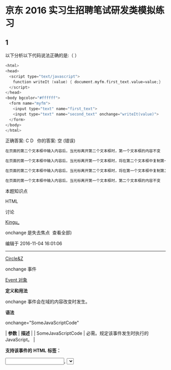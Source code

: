 # 京东 2016 实习生招聘笔试研发类模拟练习

## 1

以下分析以下代码说法正确的是:（ ）

```cpp
<html>
<head>
　<script type="text/javascript">
　　function writeIt (value) { document.myfm.first_text.value=value;}
　</script>
</head>
<body bgcolor="#ffffff">
　<form name="myfm">
　　<input type="text" name="first_text">
　　<input type="text" name="second_text" onchange="writeIt(value)">
　</form>
</body>
</html>
```

正确答案: C D   你的答案: 空 (错误)

```cpp
在页面的第二个文本框中输入内容后，当光标离开第二个文本框时，第一个文本框的内容不变
```

```cpp
在页面的第一个文本框中输入内容后，当光标离开第一个文本框时，将在第二个文本框中复制第一个文本框的内容
```

```cpp
在页面的第二个文本框中输入内容后，当光标离开第二个文本框时，将在第一个文本框中复制第二个文本框的内容
```

```cpp
在页面的第一个文本框中输入内容后，当光标离开第一个文本框时，第二个文本框的内容不变
```

本题知识点

HTML

讨论

[Kingu_](https://www.nowcoder.com/profile/3767149)

onchange 是失去焦点  查看全部)

编辑于 2016-11-04 16:01:06

* * *

[Circle&Z](https://www.nowcoder.com/profile/476805)

onchange 事件

[Event 对象](http://www.w3school.com.cn/jsref/dom_obj_event.asp)

**定义和用法**

onchange 事件会在域的内容改变时发生。

**语法**

onchange="SomeJavaScriptCode"

| **参数** | **描述** |
| SomeJavaScriptCode | 必需。规定该事件发生时执行的 JavaScript。 |

**支持该事件的** **HTML** **标签：**

<input type="text">, <select>, <textarea>

**支持该事件的** **JavaScript** **对象：**

fileUpload, select, text, textarea 我的 Github ^_^ (欢迎 follow): [`github.com/CircleZ3791117`](https://github.com/CircleZ3791117) 

编辑于 2018-02-09 15:45:47

* * *

[流年伴夏](https://www.nowcoder.com/profile/2611897)

选项几乎都在说光标离开的事情，但是 onblur 才是光标离开事件，onchange 是只要输入框值改变就会触发，这个题出的有问题

发表于 2017-01-22 22:51:57

* * *

## 2

对下述代码错误描述正确的是( )

```cpp
NSTimer *myTimer = [NSTimer timerWithTimeInterval:1.0 target:self selector:@selector(doSomeThing:) userInfo:nil repeats:YES]; 
[myTimer fire]
```

正确答案: A   你的答案: 空 (错误)

```cpp
没有将 timer 加入 runloop
```

```cpp
doSomeThing 缺少参数
```

```cpp
忘记传递数据给 userInfo
```

```cpp
myTimer 对象未通过[[myTimer alloc] init]方法初始化
```

本题知识点

iOS

讨论

[Circle&Z](https://www.nowcoder.com/profile/476805)

本题用的是下面第二种初始化方法，需要将 timer 加入 runloop 中 NSTimer 的初始化方法 < 一 >

scheduledTimerWithTimeInterval:target:selector:userInfo:repeats: 方法

+ (NSTimer *)scheduledTimerWithTimeInterval:(NSTimeInterval)seconds target:(id)target selector:(SEL)aSelector userInfo:(id)userInfo repeats:(BOOL)repeats

seconds ：需要调用的毫秒数

target ：调用方法需要发送的对象。即：发给谁

userInfo ：发送的参数

repeats ：指定定时器是否重复调用目标方法

现在做个比喻：

可以把调度一个计时器与启动汽车的引擎相比较。别调度的计时器就是运行中的引 擎。没有被调度的计时器就是一个已经准备好启动但是还没有运行的引擎。我们在程序里 面 , 无论何时 , 都可以调度和取消调度计时器 , 就像根据我们所处的环境 , 决定汽车的引擎 室启动还是停止。如果你想要在程序中 , 手动的在某一个确定时间点调度计时器 , 可以使用 NSTimer 的类方法 timerWithTimeInterval:target:selector:userInfo:repeats: 方法。

NSTimer 的初始化方法 < 二 >

如果，我们想在任何时候都能够随心所欲的 启动 / 停止定时器。

咋办？不用急，还有 NSTimer 的另一种初始化方法，能够满足我们的要求：

// 使用 timerWithTimeInterval 方法来实例化一个 NSTimer, 这时候 NSTimer 是不会启动的

self.paintingTimer = [NSTimer timerWithTimeInterval:1.0

target:self

selector:@selector(paint:)

userInfo:nil

repeats:YES];

// 当需要调用时 , 可以把计时器添加到事件处理循环中

[[NSRunLoop currentRunLoop] addTimer:self.paintingTimer forMode:NSDefaultRunLoopMode]; 我的 Github ^_^ (欢迎 follow): [`github.com/CircleZ3791117`](https://github.com/CircleZ3791117) 

编辑于 2018-02-09 15:45:25

* * *

[#pragma mark](https://www.nowcoder.com/profile/734920)

A。scheduled 开头的方法初始化的，会将这个 timer 调度到当前运行的 loop 中; timer 和 init 开头的初始化方法，只是创建，并没有调度到 loop 中，需要手动 addTimer

发表于 2017-03-06 10:52:02

* * *

[牛客 621081 号](https://www.nowcoder.com/profile/621081)

为什么 C#里有一道 oc

发表于 2016-06-03 19:32:34

* * *

## 3

在 Linux 中,file.sh 文件的权限为-rw-r--r-x, 其对应权限用数值形式表示为( )

正确答案: A   你的答案: 空 (错误)

```cpp
645
```

```cpp
643
```

```cpp
775
```

```cpp
745
```

本题知识点

Linux

讨论

[Circle&Z](https://www.nowcoder.com/profile/476805)

为了更加安全的存储文件，Linux 为不同的文件赋予了不同的权限，每个文件都拥有下面三种权限：

· 所有者权限：文件所有者能够进行的操作

· 组权限：文件所属用户组能够进行的操作

· 外部权限（其他权限）：其他用户可以进行的操作。

查看文件权限

**ls -l** 命令可以查看与文件权限相关的信息：

```cpp
$ls -l /home/amrood
```

```cpp
-rwxr-xr--  1 amrood   users 1024  Nov 2 00:10  myfile
```

```cpp
drwxr-xr--- 1 amrood   users 1024  Nov 2 00:10  mydir
```

第一列就包含了文件或目录的权限。  第一列的字符可以分为三组，每一组有三个，每个字符都代表不同的权限，分别为读取(r)、写入(w)和执行(x)：

· 第一组字符(2-4)表示文件所有者的权限，-rwxr-xr-- 表示所有者拥有读取(r)、写入(w)和执行(x)的权限。

· 第二组字符(5-7)表示文件所属用户组的权限，-rwxr-xr-- 表示该组拥有读取(r)和执行(x)的权限，但没有写入权限。

· 第三组字符(8-10)表示所有其他用户的权限，rwxr-xr-- 表示其他用户只能读取(r)文件。

文件访问模式

文件权限是 Linux 系统的第一道安全防线，基本的权限有读取(r)、写入(w)和执行(x)：

· 读取：用户能够读取文件信息，查看文件内容。

· 写入：用户可以编辑文件，可以向文件写入内容，也可以删除文件内容。

· 执行：用户可以将文件作为程序来运行。

目录访问模式

目录的访问模式和文件类似，但是稍有不同：

· 读取：用户可以查看目录中的文件

· 写入：用户可以在当前目录中删除文件或创建文件

· 执行：执行权限赋予用户遍历目录的权利，例如执行 cd 和 ls 命令。

改变权限

**chmod** (change mode) 命令来改变文件或目录的访问权限，权限可以使用符号或数字来表示。

使用符号表示权限

可以增加(+)和删除(-)权限，也可以指定特定权限。

| **符号** | **说明** |
| + | 为文件或目录增加权限 |
| - | 删除文件或目录的权限 |
| = | 设置指定的权限 |

  下面的例子将会修改 testfile 文件的权限：

```cpp
$ls -l testfile
```

```cpp
-rwxrwxr--  1 amrood   users 1024  Nov 2 00:10  testfile
```

```cpp
$chmod o+wx testfile
```

```cpp
$ls -l testfile
```

```cpp
-rwxrwxrwx  1 amrood   users 1024  Nov 2 00:10  testfile
```

```cpp
$chmod u-x testfile
```

```cpp
$ls -l testfile
```

```cpp
-rw-rwxrwx  1 amrood   users 1024  Nov 2 00:10  testfile
```

```cpp
$chmod g=rx testfile
```

```cpp
$ls -l testfile
```

```cpp
-rw-r-xrwx  1 amrood   users 1024  Nov 2 00:10  testfile
```

也可以同时使用多个符号：

```cpp
$chmod o+wx,u-x,g=rx testfile
```

```cpp
$ls -l testfile
```

```cpp
-rw-r-xrwx  1 amrood   users 1024  Nov 2 00:10  testfile
```

使用数字表示权限

除了符号，也可以使用八进制数字来指定具体权限，如下表所示：

| **数字** | **说明** | **权限** |
| 0 | 没有任何权限 | --- |
| 1 | 执行权限 | --x |
| 2 | 写入权限 | -w- |
| 3 | 执行权限和写入权限：1 (执行) + 2 (写入) = 3 | -wx |
| 4 | 读取权限 | r-- |
| 5 | 读取和执行权限：4 (读取) + 1 (执行) = 5 | r-x |
| 6 | 读取和写入权限：4 (读取) + 2 (写入) = 6 | rw- |
| 7 | 所有权限: 4 (读取) + 2 (写入) + 1 (执行) = 7 | rwx |

  下面的例子，首先使用  **ls -1** 命令查看 testfile 文件的权限，然后使用  **chmod** 命令更改权限：

```cpp
$ls -l testfile
```

```cpp
-rwxrwxr--  1 amrood   users 1024  Nov 2 00:10  testfile
```

```cpp
$ chmod 755 testfile
```

```cpp
$ls -l testfile
```

```cpp
-rwxr-xr-x  1 amrood   users 1024  Nov 2 00:10  testfile
```

```cpp
$chmod 743 testfile
```

```cpp
$ls -l testfile
```

```cpp
-rwxr---wx  1 amrood   users 1024  Nov 2 00:10  testfile
```

```cpp
$chmod 043 testfile
```

```cpp
$ls -l testfile
```

```cpp
----r---wx  1 amrood   users 1024  Nov 2 00:10  testfile
```

更改所有者和用户组

在 Linux 中，每添加一个新用户，就会为它分配一个用户 ID 和群组 ID，上面提到的文件权限也是基于用户和群组来分配的。  有两个命令可以改变文件的所有者或群组：

· **chown** ：chown 命令是"change owner"的缩写，用来改变文件的所有者。

· **chgrp** ：chgrp 命令是"change group"的缩写，用来改变文件所在的群组。

 **chown** 命令用来更改文件所有者，其语法如下：

```cpp
$ chown user filelist
```

user 可以是用户名或用户 ID，例如

```cpp
$ chown amrood testfile
```

```cpp
$
```

将 testfile 文件的所有者改为 amrood。  注意：超级用户 root 可以不受限制的更改文件的所有者和用户组，但是普通用户只能更改所有者是自己的文件或目录。 **chgrp** 命令用来改变文件所属群组，其语法为：

```cpp
$ chgrp group filelist
```

group 可以是群组名或群组 ID，例如

```cpp
$ chgrp special testfile
```

```cpp
$
```

将文件 testfile 的群组改为 special。 我的 Github ^_^ (欢迎 follow): [`github.com/CircleZ3791117`](https://github.com/CircleZ3791117) 

编辑于 2018-02-09 15:44:55

* * *

[程序员阿菜](https://www.nowcoder.com/profile/678661)

共十位  第一位是文件类型 后面的每三位算一个数字 将字母翻译下就可以了   r 4  w 2  x1

编辑于 2016-04-07 10:30:00

* * *

[后劲好大](https://www.nowcoder.com/profile/4013442)

r：4
w：2
x：1

发表于 2017-06-12 13:28:32

* * *

## 4

通过分析如下 HTML 代码，可以得出( )

```cpp
<table border="10"> 
<tr> 
　　<td colspan=2 align="center">员工号</td>
</tr> 
<tr> 
<td rowspan=2 align="center">学历</td>
<td align="center">专业</td>
</tr>
<tr>
<td colspan=2 align="center">毕业学校</td>
</tr> 
</table>
```

正确答案: B D   你的答案: 空 (错误)

```cpp
该表格共有 2 行 3 列
```

```cpp
该表格中的文字均居中显示
```

```cpp
该表格的边框宽度为 10 毫米
```

```cpp
"员工号"单元个跨 2 列
```

本题知识点

HTML

讨论

[Wendy-lxq](https://www.nowcoder.com/profile/802395)

首先看有几行，几行只要通过 tr 就可以判断，题目里有 3 个 tr，所以是 3 行。其次看有几列，列数是看有最多 td 的那一行，所以是 2 列。题目中写 border="10"，单位是 px，所以边框应该为 10px，不是 10 毫米。td 的 colspan 属性代表所占列数， rowspan 属性代表所占行数，所以员工号占用 2 列，学历占用 2 行。因为每个 td 中都写了 align= 'center'，所以没列都会居中显示。

发表于 2017-04-02 10:15:10

* * *

[Circle&Z](https://www.nowcoder.com/profile/476805)

td 的 colspan 属性代表所占列数， rowspan 属性代表所占行数![](img/fcc8f3332cf7aa50f0ba07f0f8760882.png) 我的 Github ^_^ (欢迎 follow): [`github.com/CircleZ3791117`](https://github.com/CircleZ3791117)

编辑于 2018-02-09 15:44:20

* * *

[lurao](https://www.nowcoder.com/profile/798967)

3 行 2 列，10 代表 10px，像素点。

发表于 2016-04-07 12:37:46

* * *

## 5

数据库中存在学生表 S、课程表 C 和学生选课表 SC 三个表，它们的结构如下：S(S#，SN，SEX，AGE，DEPT)C(C#，CN)SC(S#，C#，GRADE)其中：S#为学号，SN 为姓名，SEX 为性别，AGE 为年龄，DEPT 为系别，C#为课程号，CN 为课程名，GRADE 为成绩。请检索选修课程号为 C2 的学生中成绩最高的学号。( )

正确答案: D   你的答案: 空 (错误)

```cpp
SELECT S#，SUM(GRADE)FROM SC WHERE GRADE＞=60 GROUP BY S# ORDER BY 2 DESC HAVING COUNT(*)＞＝4 WHERE C#=“C2” AND GRADE ＞=(SELECT GRADE FORM SC WHERE C#=“C2”)
```

```cpp
SELECT S# FORM SC WHERE C#=“C2” AND GRADE IN (SELECT GRADE FORM SC WHERE C#=“C2”)
```

```cpp
SELECT S# FORM SC WHERE C#=“C2” AND GRADE NOT IN (SELECT GRADE FORM SC WHERE C#=“C2”)
```

```cpp
SELECT S# FORM SC WHERE C#=“C2” AND GRADE＞＝ALL (SELECT GRADE FORM SC WHERE C#=“C2”)
```

本题知识点

数据库 Java 工程师 C++工程师 PHP 工程师 golang 工程师 前端工程师 安卓工程师 iOS 工程师 算法工程师 大数据开发工程师 运维工程师 安全工程师 数据库工程师 游戏研发工程师 测试开发工程师 测试工程师 2021 远景能源有限公司

讨论

[Circle&Z](https://www.nowcoder.com/profile/476805)

SQL 常用语句积累：

一、 SQL 基本语句

SQL 分类：

DDL —数据定义语言 (Create ， Alter ， Drop ， DECLARE)

DML —数据操纵语言 (Select ， Delete ， Update ， Insert)

DCL —数据控制语言 (GRANT ， REVOKE ， COMMIT ， ROLLBACK)

首先 , 简要介绍基础语句：

1 、说明：创建数据库

Create DATABASE database-name

2 、说明：删除数据库

drop database dbname

3 、说明：备份 sql server

--- 创建 备份数据的 device

USE master

EXEC sp_addumpdevice 'disk', 'testBack', 'c:\mssql7backup\MyNwind_1.dat'

--- 开始 备份

BACKUP DATABASE pubs TO testBack

4 、说明：创建新表

create table tabname(col1 type1 [not null] [primary key],col2 type2 [not null],..)

根据已有的表创建新表：

A ： create table tab_new like tab_old ( 使用旧表创建新表 )

B ： create table tab_new as select col1,col2 … from tab_old definition only

5 、说明：删除新表 drop table tabname

6 、说明：增加一个列

Alter table tabname add column col type

注：列增加后将不能删除。 DB2 中列加上后数据类型也不能改变，唯一能改变的是增加 varchar 类型的长度。

7 、说明：添加主键： Alter table tabname add primary key(col)

说明：删除主键： Alter table tabname drop primary key(col)

8 、说明：创建索引： create [unique] index idxname on tabname(col … .)

删除索引： drop index idxname

注：索引是不可更改的，想更改必须删除重新建。

9 、说明：创建视图： create view viewname as select statement

删除视图： drop view viewname

10 、说明：几个简单的基本的 sql 语句

选择： select * from table1 where 范围

插入： insert into table1(field1,field2) values(value1,value2)

删除： delete from table1 where 范围

更新： update table1 set field1=value1 where 范围

查找： select * from table1 where field1 like ’ %value1% ’ ---like 的语法很精妙，查资料 !

排序： select * from table1 order by field1,field2 [desc]

总数： select count * as totalcount from table1

求和： select sum(field1) as sumvalue from table1

平均： select avg(field1) as avgvalue from table1

最大： select max(field1) as maxvalue from table1

最小： select min(field1) as minvalue from table1

11 、说明：几个高级查询运算词

A ： UNION 运算符

UNION 运算符通过组合其他两个结果表（例如 TABLE1 和 TABLE2 ）并消去表中任何重复行而派生出一个结果表。当 ALL 随 UNION 一起使用时（即 UNION ALL ），不消除重复行。两种情况下，派生表的每一行不是来自 TABLE1 就是来自 TABLE2 。

B ： EXCEPT 运算符

EXCEPT 运算符通过包括所有在 TABLE1 中但不在 TABLE2 中的行并消除所有重复行而派生出一个结果表。当 ALL 随 EXCEPT 一起使用时 (EXCEPT ALL) ，不消除重复行。

C ： INTERSECT 运算符

INTERSECT 运算符通过只包括 TABLE1 和 TABLE2 中都有的行并消除所有重复行而派生出一个结果表。当 ALL 随 INTERSECT 一起使用时 (INTERSECT ALL) ，不消除重复行。

注：使用运算词的几个查询结果行必须是一致的。

12 、说明：使用外连接

A 、 left outer join ：

左外连接（左连接）：结果集几包括连接表的匹配行，也包括左连接表的所有行。

SQL: select a.a, a.b, a.c, b.c, b.d, b.f from a LEFT OUT JOIN b ON a.a = b.c

B ： right outer join:

右外连接 ( 右连接 ) ：结果集既包括连接表的匹配连接行，也包括右连接表的所有行。

C ： full outer join ：

全外连接：不仅包括符号连接表的匹配行，还包括两个连接表中的所有记录。

二、 SQL 子查询语句

1 、单行子查询

select ename,deptno,sal

from emp

where deptno=(select deptno from dept where loc='NEW YORK') ；

2 、多行子查询

SELECT ename,job,sal

FROM EMP

WHERE deptno in ( SELECT deptno FROM dept WHERE dname LIKE 'A%') ；

3 、多列子查询

SELECT deptno,ename,job,sal

FROM EMP

WHERE (deptno,sal) IN (SELECT deptno,MAX(sal) FROM EMP GROUP BY deptno) ；

4 、内联视图子查询

(1)SELECT ename,job,sal,rownum

FROM (SELECT ename,job,sal FROM EMP ORDER BY sal) ；

(2)SELECT ename,job,sal,rownum

FROM ( SELECT ename,job,sal FROM EMP ORDER BY sal)

WHERE rownum<=5 ；

5 、在 HAVING 子句中使用子查询

SELECT deptno,job,AVG(sal) FROM EMP GROUP BY deptno,job HAVING AVG(sal)>(SELECT sal FROM EMP WHERE ename='MARTIN') ；

6 、内连接 左连接 右连接举例；

select sys_user.user_id ,sys_user.user_code  from  sys_user inner join XZFW_BANJIE onsys_user.user_id=XZFW_BANJIE.userid

小例子：

select top 10 * from sys_user  where user_code not in (select  user_code  from sys_user where user_code like '%yzj%')

select top 2 * from (select top 2 *  from td.users order by us_username desc) users order by us_username desc

7 、删除约束语句：

alter   table   dbo.XZFW_SYS_USER   drop   CONSTRAINT  FK1772E1891324F678

8 、记录数查询

select count(user_pass) from sys_user

select count(*) from sys_user where user_code!='admin'

9 、在范围之间取值 ( between ... and .. 用法 )

select sys_user.user_id,sys_user.user_name,xzfw_shoujian.caseid from sys_user inner join xzfw_shoujian on sys_user.user_id=xzfw_shoujian.userid where user_id between 5 and 100

或 select * from sys_user  where user_id<10 and user_id>1

10 、 三表查询实例：（三张表为： USER_DETAILS ， Subject ， Score ）

select USER_DETAILS.USER_NAME,Subject.SubjectName,Score.Score from USER_DETAILS inner join Scoreon USER_DETAILS.USER_ID=Score.USER_ID inner join Subject on Score.SubjectID=Subject.SubjectIDwhere USER_DETAILS.USER_ID=1

常用查询举例：

select * from dbo.USER_DETAILS where USER_NAME='Cheers Li' and USER_POSITION='SQE'

select * from dbo.USER_DEPT

select * from dbo.USER_DETAILS

select top 3* from dbo.USER_DETAILS inner join dbo.USER_DEPT onUSER_DETAILS.USER_DEPT_ID=dbo.USER_DEPT.USER_DEPT_ID

insert into dbo.USER_DEPT (USER_DEPT_ID,USER_DEPT_NAME)values('QE_01','Software quality engineer')

update USER_DEPT set USER_DEPT_ID='QE_02' where USER_DEPT_NAME='Quality Control'

delete from dbo.USER_DEPT where USER_DEPT_ID='QE_01'

select dbo.USER_DETAILS.USER_NAME,dbo.USER_DETAILS.USER_AGE,dbo.USER_DEPT.USER_DEPT_NAME,USER_DEPT.USER_DEPT_ID fromdbo.USER_DETAILS right join dbo.USER_DEPT onUSER_DETAILS.USER_DEPT_ID=dbo.USER_DEPT.USER_DEPT_ID

select count(USER_NAME)from dbo.USER_DETAILS where USER_NAME='Cheers Li'

alter table USER_DEPT add Testcolumn char

alter table USER_DEPT drop column Testcolumn

select top 3* from(select top 3* from dbo.USER_DETAILS where USER_DEPT_ID='DEV_01' order byUSER_AGE desc)aa order by USER_ID desc

select * from dbo.USER_DETAILS where USER_NAME=(select max(USER_NAME) fromdbo.USER_DETAILS)

三、补充常用语句。

1\. select employees.employee_id,employees.first_name,employees.last_name,salary*(1+0.1) new_salary from hr.employees;

2\. select employee_id,first_name from hr.employees where first_name like 'B%';

3\. select count(*) from hr.employees where first_name like 'B%';

4\. select job_id,avg(salary),sum(salary),max(salary),count(*) from hr.employees group by job_id;

其次，大家来看一些不错的 sql 语句

1 、说明：复制表 ( 只复制结构 , 源表名： a 新表名： b) (Access 可用 )

法一： select * into b from a where 1<>1

法二： select top 0 * into b from a

2 、说明：拷贝表 ( 拷贝数据 , 源表名： a 目标表名： b) (Access 可用 )

insert into b(a, b, c) select d,e,f from b;

3 、说明：跨数据库之间表的拷贝 ( 具体数据使用绝对路径 ) (Access 可用 )

insert into b(a, b, c) select d,e,f from b in ‘具体数据库’ where 条件

例子： ..from b in '"&Server.MapPath(".")&"\data.mdb" &"' where..

4 、说明：子查询 ( 表名 1 ： a 表名 2 ： b)

select a,b,c from a where a IN (select d from b ) 或者 : select a,b,c from a where a IN (1,2,3)

5 、说明：显示文章、提交人和最后回复时间

select a.title,a.username,b.adddate from table a,(select max(adddate) adddate from table where table.title=a.title) b

6 、说明：外连接查询 ( 表名 1 ： a 表名 2 ： b)

select a.a, a.b, a.c, b.c, b.d, b.f from a LEFT OUT JOIN b ON a.a = b.c

7 、说明：在线视图查询 ( 表名 1 ： a )

select * from (Select a,b,c FROM a) T where t.a > 1;

8 、说明： between 的用法 ,between 限制查询数据范围时包括了边界值 ,not between 不包括

select * from table1 where time between time1 and time2

select a,b,c, from table1 where a not between 数值 1 and 数值 2

9 、说明： in 的使用方法

select * from table1 where a [not] in ( ‘值 1 ’ , ’值 2 ’ , ’值 4 ’ , ’值 6 ’ )

10 、说明：两张关联表，删除主表中已经在副表中没有的信息

delete from table1 where not exists ( select * from table2 where table1.field1=table2.field1 )

11 、说明：四表联查问题：

select * from a left inner join b on a.a=b.b right inner join c on a.a=c.c inner join d on a.a=d.d where .....

12 、说明：日程安排提前五分钟提醒

SQL: select * from 日程安排 where datediff('minute',f 开始时间 ,getdate())>5

13 、说明：一条 sql 语句搞定数据库分页

select top 10 b.* from (select top 20 主键字段 , 排序字段 from 表名 order by 排序字段 desc) a, 表名 b where b. 主键字段 = a. 主键字段 order by a. 排序字段

14 、说明：前 10 条记录

select top 10 * form table1 where 范围

15 、说明：选择在每一组 b 值相同的数据中对应的 a 最大的记录的所有信息 ( 类似这样的用法可以用于论坛每月排行榜 , 每月热销产品分析 , 按科目成绩排名 , 等等 .)

select a,b,c from tablename ta where a=(select max(a) from tablename tb where tb.b=ta.b)

16 、说明：包括所有在 TableA 中但不在 TableB 和 TableC 中的行并消除所有重复行而派生出一个结果表

(select a from tableA ) except (select a from tableB) except (select a from tableC)

17 、说明：随机取出 10 条数据

select top 10 * from tablename order by newid()

18 、说明：随机选择记录

select newid()

19 、说明：删除重复记录

Delete from tablename where id not in (select max(id) from tablename group by col1,col2,...)

20 、说明：列出数据库里所有的表名

select name from sysobjects where type='U'

21 、说明：列出表里的所有的

select name from syscolumns where id=object_id('TableName')

22 、说明：列示 type 、 vender 、 pcs 字段，以 type 字段排列， case 可以方便地实现多重选择，类似 select 中的 case 。

select type,sum(case vender when 'A' then pcs else 0 end),sum(case vender when 'C' then pcs else 0 end),sum(case vender when 'B' then pcs else 0 end) FROM tablename group by type

显示结果：

type vender pcs

电脑 A 1

电脑 A 1

光盘 B 2

光盘 A 2

手机 B 3

手机 C 3

23 、说明：初始化表 table1

TRUNCATE TABLE table1

24 、说明：选择从 10 到 15 的记录

select top 5 * from (select top 15 * from table order by id asc) table_ 别名 order by id desc

数据库基本理论整理：

通俗地理解三个范式

通俗地理解三个范式，对于数据库设计大有好处。在数据库设计中，为了更好地应用三个范式，就必须通俗地理解三个范式 ( 通俗地理解是够用的理解，并不是最科学最准确的理解 ) ：

第一范式： 1NF 是对属性的原子性约束，要求属性具有原子性，不可再分解；

第二范式： 2NF 是对记录的惟一性约束，要求记录有惟一标识，即实体的惟一性；

第三范式： 3NF 是对字段冗余性的约束，即任何字段不能由其他字段派生出来，它要求字段没有冗余。

没有冗余的数据库设计可以做到。但是，没有冗余的数据库未必是最好的数据库，有时为了提高运行效率，就必须降低范式标准，适当保留冗余数据。具体做法是：在概念数据模型设计时遵守第三范式，降低范式标准的工作放到物理数据模型设计时考虑。降低范式就是增加字段，允许冗余。

基本表及其字段之间的关系 , 应尽量满足第三范式。但是，满足第三范式的数据库设计，往往不是最好的设计。为了提高数据库的运行效率，常常需要降低范式标准：适当增加冗余，达到以空间换时间的目的。

〖例 2 〗：有一张存放商品的基本表，如表 1 所示。“金额”这个字段的存在，表明该表的设计不满足第三范式，因为“金额”可以由“单价”乘以“数量”得到，说明“金额”是冗余字段。但是，增加“金额”这个冗余字段，可以提高查询统计的速度，这就是以空间换时间的作法。

在 Rose 中，规定列有两种类型：数据列和计算列。“金额”这样的列被称为“计算列”，而“单价”和“数量”这样的列被称为“数据列”。

表 1 商品表的表结构

商品名称 商品型号 单价 数量 金额

电视机 29 吋 2500 40 100,000 我的 Github ^_^ (欢迎 follow): [`github.com/CircleZ3791117`](https://github.com/CircleZ3791117) 

编辑于 2018-02-09 15:43:55

* * *

[AimSteel](https://www.nowcoder.com/profile/204221)

SC 表：课程号 C#，S#学号，GRADE 成绩，找出课程号为 C2 中成绩 最高的学号 All：对所有数据都满足条件，整个条件才成立。All 方法中查询了 C2 课程号的所有成绩，对于 SC 表中 GRADE 全满足的条件就是最高成绩相等，所以查询出来的结果就是 C2 课程号中成绩最高的那一条数据。选择 DSELECT S# FORM SC WHERE C#=“C2” AND GRADE＞＝ALL (SELECT GRADE FORM SC WHERE C#=“C2”

发表于 2016-04-22 17:20:05

* * *

[omg1992](https://www.nowcoder.com/profile/110376)

这个题目没有错么？

发表于 2016-04-08 08:55:29

* * *

## 6

Java 类 Demo 中存在方法 func1、func2、func3 和 func4，请问该方法中，哪些是不合法的定义？( )

```cpp
public class Demo{

　　float func1()
　　{
　　　　int i=1;
　　　　return;
　　}
　　float func2()
　　{
　　　　short i=2;
　　　　return i;
　　}
　　float func3()
　　{
　　　　long i=3;
　　　　return i;
　　}
　　float func4()
　　{
　　　　double i=4;
　　　　return i;
　　}
}
```

正确答案: A D   你的答案: 空 (错误)

```cpp
func1
```

```cpp
func2
```

```cpp
func3
```

```cpp
func4
```

本题知识点

Java

讨论

[小牛快跑 233](https://www.nowcoder.com/profile/414929)

这道题考的是数据类型转换问题。由大到小需要强制转换，由小到大不需要。A：return;   没有返回值，**错误**B：short → float 无须强制转换，**正确**C：long → float  无须强制转换（**这个最选项容易出错**），**正确。**float 占 4 个字节为什么比 long 占 8 个字节大呢，因为底层的实现方式不同。**浮点数的 32 位并不是简单直接表示大小，而是按照一定标准分配的**。第 1 位，符号位，即 S 接下来 8 位，指数域，即 E。剩下 23 位，小数域，即 M，取值范围为[1 ,2 ) 或[0 , 1)然后按照公式： **V=(-1)^s * M * 2^E****也就是说浮点数在内存中的 32 位不是简单地转换为十进制，而是通过公式来计算而来，通过这个公式虽然，只有 4 个字节，但浮点数最大值要比长整型的范围要大**。D：double → float 没有强制转换，**错误**。

编辑于 2016-08-04 00:39:37

* * *

[Circle&Z](https://www.nowcoder.com/profile/476805)

数据类型的转换，分为自动转换和强制转换。自动转换是程序在执行过程中 “ 悄然 ” 进行的转换，不需要用户提前声明，一般是从位数低的类型向位数高的类型转换；强制类型转换则必须在代码中声明，转换顺序不受限制。

**自动数据类型转换**

自动转换按从低到高的顺序转换。不同类型数据间的优先关系如下：  低 ---------------------------------------------> 高 byte,short,char-> int -> long -> float -> double 运算中，不同类型的数据先转化为同一类型，然后进行运算，转换规则如下：

| **操作数 1** **类型** | **操作数 2** **类型** | **转换后的类型** |
| byte 、 short 、 char | int | int |
| byte 、 short 、 char 、 int | long | long |
| byte 、 short 、 char 、 int 、 long | float | float |
| byte 、 short 、 char 、 int 、 long 、 float | double | double |

**强制数据类型转换**

强制转换的格式是在需要转型的数据前加上 “( )” ，然后在括号内加入需要转化的数据类型。有的数据经过转型运算后，精度会丢失，而有的会更加精确我的 Github ^_^ (欢迎 follow): [`github.com/CircleZ3791117`](https://github.com/CircleZ3791117)

编辑于 2018-02-09 15:42:47

* * *

[晓宇大美女~](https://www.nowcoder.com/profile/790486)

今天才知道原来 long 到 float 不用强转，因为 float 表示的范围确实比 long 表示的范围大，虽然它只占 4 个字节，而 long 占 8 个字节涨知识了

发表于 2016-06-18 19:15:09

* * *

## 7

执行下列代码的输出结果是( )

```cpp
public class Demo{
　public static void main(String args[]){
　　　int num = 10;
　　　System.out.println(test(num));
}
public static int test(int b){
　　　try
　　　{
　　　　b += 10;
　　　　return b;
　　　}
　　　catch(RuntimeException e)
　　　{
　　　}
　　　catch(Exception e2)
　　　{
　　　}
　　　finally
　　　{
　　　　b += 10;
　　　　return b;
　　　}
　　}
}
```

正确答案: C   你的答案: 空 (错误)

```cpp
10
```

```cpp
20
```

```cpp
30
```

```cpp
40
```

本题知识点

Java

讨论

[过往云烟 123](https://www.nowcoder.com/profile/983664)

如果 finally 块中有 return 语句的话，它将覆盖掉函数中其他 return 语句。

发表于 2016-06-08 22:37:53

* * *

[良哥](https://www.nowcoder.com/profile/491039)

关于 try catch 知识：程序运行到 **try 块，b=20;并没有发生异常，不运行 catch 块，运行到 return b;因为 finally 块无论如何都要运行，因此并不发生返回动作，进行运行 finally 块，b=30;****进行程序返回输出；**

编辑于 2016-04-10 23:51:49

* * *

[Circle&Z](https://www.nowcoder.com/profile/476805)

推荐博文 try-catch-finally 执行顺序详解：[`qing0991.blog.51cto.com/1640542/1387200`](http://qing0991.blog.51cto.com/1640542/1387200)

**try 块中抛出异常，try、catch 和 finally 中都有 return 语句**

public static int WithException(){

int i=10;

try{

System.out.println("i in try block is ： "+i);

i = i/0;

return --i;

}

catch(Exception e){

System.out.println("i in catch - form try block is ： "+i);

--i;

System.out.println("i in catch block is ： "+i);

return --i;

}

finally{

System.out.println("i in finally - from try or catch block is--"+i);

--i;

System.out.println("i in finally block is--"+i);

return --i;

}

}

执行结果：

============WithException==================

i in try block is ： 10

i in catch - form try block is ： 10

i in catch block is ： 9

i in finally - from try or catch block is--8

i in finally block is--7

6

===============================

执行顺序：

抛出异常后，执行 catch 块，在 catch 块的 return 的--i 执行完后，并不直接返回而是执行 finally，因 finally 中有 return 语句，所以，执行，返回结果 6。

结论：

try 块中抛出异常，try、catch 和 finally 中都有 return 语句，返回值是 finally 中的 return。

**总体结论：**

结论一：

return 语句并不是函数的最终出口，如果有 finally 语句，这在 return 之后还会执行 finally（return 的值会暂存在栈里面，等待 finally 执行后再返回）
结论二：

finally 里面不建议放 return 语句，根据需要，return 语句可以放在 try 和 catch 里面和函数的最后。可行的做法有四：
（1）return 语句只在函数最后出现一次。
（2）return 语句仅在 try 和 catch 里面都出现。
（3）return 语句仅在 try 和函数的最后都出现。
（4）return 语句仅在 catch 和函数的最后都出现。

注意，除此之外的其他做法都是不可行的，编译器会报错
我的 Github ^_^ (欢迎 follow): [`github.com/CircleZ3791117`](https://github.com/CircleZ3791117)

编辑于 2018-02-09 15:43:11

* * *

## 8

下列 C 程序执行后 c 输出结果为( )（32 位）

```cpp
#include<stdio.h>
#include<stdlib.h>
void main()
{
　　int a = -3;
　　unsigned int b = 2;
　　long c = a + b;
　　printf("%ld\n", c);
}
```

正确答案: A   你的答案: 空 (错误)

```cpp
-1
```

```cpp
4294967295
```

```cpp
0x7FFFFFFF
```

```cpp
0xFFFFFFFF
```

本题知识点

C 语言

讨论

[JUST&GO](https://www.nowcoder.com/profile/630916)

个人理解：（1）如果是负数，那么在计算机保存时应该转为补码，负数的补码为：除符号位以外，取反后，再加一（2）正数的话，保存时不变由于在 32 位系统中，int , unsigned int, long 的大小均为 4 字节 int a = -3, 原码：1000 0000 0000 0000 0000 0000 0000 0011 反码：1111 1111 1111 1111 1111 1111 1111 1100 补码：1111 1111 1111 1111 1111 1111 1111 1101unsigned intb = 2;原码：0000 0000 0000 0000 0000 0000 0000 0010 反码：0000 0000 0000 0000 0000 0000 0000 0010 补码：0000 0000 0000 0000 0000 0000 0000 0010 那么，a+b 应该是补码的运算，即：1111 1111 1111 1111 1111 1111 1111 1101+0000 0000 0000 0000 0000 0000 0000 0010=1111 1111 1111 1111 1111 1111 1111 1111 所以相加以后，保存的应该是：0xffffffff，但是，由于要显示出来，即最后的打印，那么我们应该求出 0xffffffff 是什么数字保存在内存中的，因此，应该对补码求反，很容易的得出，应该是除符号位以外减一取反即原码：1111 1111 1111 1111 1111 1111 1111 1111 减一：1111 1111 1111 1111 1111 1111 1111 1110 取反：1000 0000 0000 0000 0000 0000 0000 0001 那么显示的应该是-1

发表于 2016-04-23 21:30:44

* * *

[hahah007](https://www.nowcoder.com/profile/796048)

无符号和有符号整数进行运算时，有符号整数会被提升为无符号整数。-3 对应的二进制表示是 0xfffffffd，和 2 相加表示 0xffffffff。输出结果取决于 long 是 32 位，还是 64 位。这个取决于编译器和机器。long 是有符号的整型。如果是 32 位，0xfffffff 在补码表示法（最高位是负数位）下是等于-1\.如果是 64 位，0xfffffff 是属于 long 的正整数范围（负数位在第 64 位），等于 4294967295。（如果你的编译出来是 32 位的 long，你可以用 longlong 测试一下就能得到这个数。因为 long long 无论在 32 位机器或者 64 位机器都是占用 8 个字节 64 位）----------------------------------------------------------------------------------------------补充一下，这个题目感觉很坑，CD 我觉得是不能选的，很多面试题其实都不严谨，不必过于纠结，也建议不要盲目相信答案。

编辑于 2016-09-05 17:46:12

* * *

[LLJ](https://www.nowcoder.com/profile/332088)

gcc 编译之后，运行结果是-1.
问题问的是输出结果，ld 表示长整型，按十进制输出就是-1.

发表于 2016-04-08 10:41:42

* * *

## 9

两个浮点向量 Xi 和 Yi(i=1,2,…n),相加后的结果为 Zi。设浮点加法运算分 4 段(对阶、 尾加、规格化、舍入)完成。分别计算当 n=100,m=4(段数),N=20（处理单元数）时，t=1us（每段时间）时，串行、流水和向量运算所需的时间分别是( )

正确答案: A   你的答案: 空 (错误)

```cpp
400us,103us,20us
```

```cpp
400us,103us,80us
```

```cpp
400us,104us,80us
```

```cpp
400us,104us,40us
```

本题知识点

编译和体系结构

讨论

[随便（你想啥是啥）](https://www.nowcoder.com/profile/923033)

![](img/0d1e247098c456da448b4e9718eff6fc.png)

发表于 2016-04-07 16:02:14

* * *

[Cloud2049](https://www.nowcoder.com/profile/8508158)

详见 http://wenku.baidu.com/link?url=movsNQaSDGz62p_OtG5a_poi6pWojmZbhhacvGiOFLnXktecloHS1htWH0ESUGONlAo7y-7GKIwW4ZVSNJp7NC1_C8khBLMALf3NFFdr54i

发表于 2017-02-17 09:29:45

* * *

## 10

用边界值分析法，假定 1<x>正确答案: A   你的答案: 空 (错误)

```cpp
X=1，X=2，X=9，X=10
```

```cpp
X=2，X=9
```

```cpp
X=1，X=10
```

```cpp
X=1，X=5，X=6，X=10
```

本题知识点

软件测试

讨论

[听我 ViVi 道来](https://www.nowcoder.com/profile/426198)

边界值分析的基本思想是使用在  查看全部)

编辑于 2016-04-18 11:50:32

* * *

[钟晨宇](https://www.nowcoder.com/profile/4007206)

这里涉及到开闭区间和离点的概念，在边界值分析时，有下面几个点：上点：就是指得边界上得点，无论此时得域是开区间还是闭区间，开区间得话，上点就是在域外，闭区间得话，上点就是在域内。离点：指得就是离上点最近得点，这里就跟是闭区间还是开区间就有关系了，如果是开区间，那么离点就在域内，如果是闭区间，那么离点就在域外。内点：域内得任意点都是内点。题目中给的是开区间，不包括等于的情况。这里上点是 1 和 10，因为是开区间，所以离点是在区间内，即 2 和 9。所以边界值要覆盖 1 2 9 10。上点很好理解，但是开区间的离点为什么在区间内，0 和 11 需要覆盖吗？其实可以这么理解，对开区间，范围不包括边界，上点是在范围之外的，所以需要再测一个在范围之内，又离上点最近的点，这个值就是范围内离上点最近的点。另外，假如题目给的条件是 1≦x≦10，那答案就是 0 1 10 11，如果是 1＜x≦10，那答案就应该是 1 2 10 11。

编辑于 2017-03-14 20:33:47

* * *

[良哥](https://www.nowcoder.com/profile/491039)

1) 对 16-bit 的整数而言 32767 和 -32768 是边界

2) 屏幕上光标在最左上、最右下位置

3) 报表的第一行和最后一行

4) 数组元素的第一个和最后一个

5) 循环的第 0 次、第 1 次和倒数第 2 次、最后一次;根据边界选取规则，应该选取第一个和最后一个 即 2 和 9；

发表于 2016-04-07 14:18:00

* * *

## 11

考虑数字序列{1, 3, 4, 2, 6, 7, 5, 5, 8, 10, 9, 10, 7, 17}，任取其中几个数字相加，使得到的和为 29，则不同的组合有几种？（说明：比如其中的第 2，第 3，第 7，第 14 个数的组合和第 2，第 3，第 8，第 14 个数的组合看起来是一样的，都是 3，4，5，17，顺序都一样，那么这里只视其为一种）( )

正确答案: C   你的答案: 空 (错误)

```cpp
223
```

```cpp
342
```

```cpp
136
```

```cpp
198
```

本题知识点

组合数学 *讨论

[蛟龙吐火球丰](https://www.nowcoder.com/profile/3985756)

为啥在选择题里考编程题……

发表于 2018-06-27 13:00:21

* * *

[coyote](https://www.nowcoder.com/profile/835605)

```cpp
/*
 * 注意：题目中说明有问题，应该是第 2,3,7,14 个数的组合和 第 2,3,8,14 个数的组合
 *       看起来是一样的，都是{3,4,5,17}，那么只视为一种。
 * 但是：第 1,4,6,10,11 个数的组合{1,2,7,10,9}和第 1,4,11,12,13 个数的组合
 *       {1,2,9,10,7}并不是同一种，如果对输入的序列进行了排序，那么这两个组合会
 *       变成同一个组合{1,2,7,9,10}，所以不能对输入的序列先排序后处理。  */

/* 本算法不适用于包含负数的情况 */

/*
 * 另 1：如果得到答案是 96，说明对原始序列进行了排序 
 * 另 2：如果得到答案是 52，说明不但对原始序列进行了排序，还进行了去重操作。这
 *      是错误的，因为组合可能包含多个相同的数字，去重后把这部分组合丢掉了。
 * 另 3：如果得到答案是 223，说明没有排除组合完全一致的情况（例如第 2,3,7,14 个数的组合和 
 *      第 2,3,8,14 个数的组合）
 * 另 4：如果得到答案是 2，说明你求的是满足条件的子序列（下标连续，如{4,2,6,7,5,5}
 *      或{10,9,10}）的个数
 * 另 5：如果得到答案是 152，说明求的是满足条件：“构成组合的数字不能重复”的组合个数
 */
#include "stdafx.h"
#include<iostream>
#include<vector>
#include<set>
using namespace std;

void SubSet(vector<int>& arr, set<vector<int>>& set, vector<int>& tmp, int index, int sum)
{
    //越界返回
    if (index == arr.size()) return;
    //边界条件不满足返回
    if (sum < 0) return;
    //找到满足条件的子集
    if (arr[index] == sum)
    {
        //纪录子集的最后一个元素
        tmp.push_back(arr[index]);
        //将子集的副本保存
        set.insert(tmp);
        //删除最后一个加入的元素
        tmp.pop_back();

        //如果不选取 index 对应的数字时，求能得到的满足条件的子集
        SubSet(arr, set, tmp, index + 1, sum);
        return;
    }
    /******** arr[index] <> sum 的情况 *********/
    tmp.push_back(arr[index]);
    //选取当前元素的方案：
    SubSet(arr, set, tmp, index + 1, sum - arr[index]);
    tmp.pop_back();
    //不选取当前元素的方案：
    SubSet(arr, set, tmp, index + 1, sum);
}

int _tmain(int argc, _TCHAR* argv[])
{
    int Num/*序列大小*/, SUM/*子集和*/;
    cin >> Num >> SUM;
    //序列
    vector<int> Arr(Num, 0);
    for (unsigned i = 0; i < Num; i++)
    {
        cin >> Arr[i];
    }
    //临时存放子集
    vector<int> Tmp;
    //存放所有子集
    set<vector<int>> sets;
    //求解所有子集
    SubSet(Arr, sets, Tmp, 0, SUM);
    //子集个数---136
    cout << sets.size() << endl;
    //子集详情
    for (auto a : sets)
    {
        for (auto b : a)
            cout << b << " ";
        cout << endl;
    }
    return 0;
}

```

编辑于 2016-10-07 20:04:33

* * *

[Java9527](https://www.nowcoder.com/profile/120509)

```cpp
简单粗暴解法：就是从 11 个数里面选 3 个，有 11*10*9/6=156，再看答案就可以了
```

发表于 2016-04-13 18:02:29

* * *

## 12

假设信道长度为 1200km，其往返时间为 20ms，分组长度为 1200bit，发送速率为 1Mb/s。若忽略处理时间和发送确认分组时间，则该信道的利用率为( )

正确答案: B   你的答案: 空 (错误)

```cpp
0.016
```

```cpp
0.0566
```

```cpp
0.06
```

```cpp
0.14
```

本题知识点

网络基础

讨论

[Universe](https://www.nowcoder.com/profile/613967)

1200bit 的长度，发送速  查看全部)

编辑于 2016-06-13 13:02:03

* * *

[苟.....苟富贵勿相忘啊大兄弟](https://www.nowcoder.com/profile/6742836)

U = Td / (Td + RTT +Ta),
其中 U 是信道利用率，Td 发送时延，RTT 是一个往返时间，Ta 是接收时延

发表于 2017-08-09 19:58:51

* * *

[舒莉 2](https://www.nowcoder.com/profile/157247)

```cpp
1MB=1048576bit 
1MB=1024KB=1048576bit  大约为 1000000
1s=1000ms
1MB/S=10000bit/ms
12000bit/10000bit/ms=1.2ms
20ms+1.2ms=21.2ms
1.2ms/21.2ms=0.0566
```

发表于 2016-06-10 13:35:52

* * *

## 13

假设一个系统包括 A 到 G 七个进程，R 到 W 六中资源。资源间的所有权关系，如下：

> 1、进程 A 占有资源 R，请求资源 S2、进程 B 不占有任何资源，请求资源 T3、进程 C 不占任何资源，请求资源 S4、D 占有资源 U，请求资源 S 和 T5、E 有资源 T，请求资源 V6、F 有资源 W，请求资源 S7、G 有资源 V，需要资源 U

下列说法中正确的是( )

正确答案: A C   你的答案: 空 (错误)

```cpp
进程 D、E、G 被死锁
```

```cpp
进程 D、E、C 被死锁
```

```cpp
进程 A、C、F 没有被死锁
```

```cpp
进程 A、D、E 被死锁
```

本题知识点

操作系统

讨论

[阿叩得](https://www.nowcoder.com/profile/118943)

![](img/6b668197e257cca9c7a195e25923bd58.png)

发表于 2016-04-12 12:00:46

* * *

[小矮子带着流浪狗去流浪](https://www.nowcoder.com/profile/9200918)

画出资源分布图，其中方框代表的是资源，圆圈代表的是进程。资源指向进程，代表进程占有此资源；进程指向资源，代表进程请求该资源。![](img/c4990a78d6a2f18bb95e0bd601cb425d.png)
因为箭头是有向的，所以如果形成一个环，说明这个环中的所有进程都被死锁。举例来说，从 A 出发，只能到 S；从 C 出发，只能到 S；从 F 出发，也只能到 S。由于三个进程不能形成一个环，所以没有被死锁。
从 D 出发，D->T->E->V->G->U->D，经过上述路径 D 从自身回到自身，形成一个环路，所以该环中的进程都被死锁，即 D、E、G。

编辑于 2017-02-13 10:07:25

* * *

[Ｍe 怤畢炜 eＭ](https://www.nowcoder.com/profile/215299)

画个图。成环路的就是死锁进程

发表于 2016-04-08 09:26:48

* * *

## 14

下列程序执行后，输出的结果为( )

```cpp
#include <stdio.h>
int cnt=0;
int fib(int n){
　　cnt++;
　　if(n==0) 
　　　　return 1; 
　　else if(n==1) 
　　　　return 2; 
　　else 
　　　　return fib(n-1)+fib(n-2);
}
void main()
{
　　fib(8);
　　printf("%d",cnt);
}
```

正确答案: B   你的答案: 空 (错误)

```cpp
41
```

```cpp
67
```

```cpp
109
```

```cpp
177
```

本题知识点

C 语言 递归

讨论

[追逐者](https://www.nowcoder.com/profile/293577)

------f(n)-----------cnt 的值------------f(0)-----------1------------------------f(1)-----------1------------------------f(2)-----------3------------------1+1+1------f(3)-----------5------------------1+3+1------f(4)-----------9------------------ 3+5+1------f(5)-----------15-----------------5+9+1*****************************************************=====>f(6)=9+15+1=25=====>f(7)=15+25+1=41=====>f(8)=25+41+1=67

发表于 2016-04-15 16:14:50

* * *

[peach](https://www.nowcoder.com/profile/996872)

F(1)的时候为 1F(2)的时候为 3...规律为 F(n) = F(n - 1) + F(n - 2) + 1 由此可知 F(8) = 41 + 25 + 1

发表于 2016-04-07 14:57:31

* * *

[zhaoying](https://www.nowcoder.com/profile/316866)

本题考察 Fibonacci sequence，可将 fib 函数的计算过程构造一棵平衡二叉树（AVL 数），F(n) /*AVL 数的总结点数*/= F(n - 1)/*左结点个数*/ + F(n - 2) /*右结点个数*/+ 1 /*根结点*/，AVL 树的总结点个数就是递归函数的调用次数。

发表于 2016-04-12 11:01:19

* * **</x>